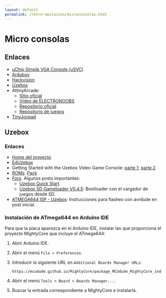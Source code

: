 ```yaml
---
layout: default
permalink: /retro-emulacion/microconsolas.html
---
```


# Micro consolas

## Enlaces

* [uChip Simple VGA Console (uSVC)](https://www.crowdsupply.com/itaca-innovation/usvc)
* [Arduboy](https://arduboy.com/)
* [Hackvision](https://nootropicdesign.com/hackvision/)
* [Uzebox](http://uzebox.org/)
* AttinyArcade:
    * [Sitio oficial](http://webboggles.com/attiny85-game-kit-assembly-instructions/)
    * [Vídeo de  ELECTRONOOBS](https://www.youtube.com/watch?v=F1FeBEXeLDY)
    * [Repositorio oficial](https://github.com/webboggles/AttinyArcade)
    * [Repositorio de juegos](https://github.com/andyhighnumber/Attiny-Arduino-Games)
* [TinyJoypad](https://www.tinyjoypad.com/)

## Uzebox

### Enlaces

* [Home del proyecto](http://belogic.com/uzebox/index.asp)
* [EdUzebox](/2020-02-08-eduzebox.html)
* Getting Started with the Uzebox Video Game Console: [parte 1](https://www.youtube.com/watch?v=vT2TUSZWDf8); [parte 2](https://www.youtube.com/watch?v=SRUv9T9vyQ4)
* [ROMs](http://uzebox.org/wiki/index.php?title=Games_and_Demos). [Pack](http://uzebox.org/forums/download/file.php?id=2045)
* [Foro](http://uzebox.org/forums/index.php). Algunos posts importantes:
    * [Uzebox Quick Start](http://uzebox.org/forums/viewtopic.php?f=8&t=151)
    * [Uzebox SD Gameloader V0.4.5](http://uzebox.org/forums/viewtopic.php?f=3&t=520&start=0): Bootloader con el cargador de juegos desde SD.
* [ATMEGA644 ISP - Uzebox](https://forum.arduino.cc/index.php?topic=206143.0): Instrucciones para flasheo con avrdude en post inicial.

### Instalación de ATmega644 en Arduino IDE

Para que la placa aparezca en el Arduino IDE, instalar las que proporciona el proyecto MightyCore que incluye el ATmega644:

1. Abrir Arduino IDE.
2. Abrir el menú `File > Preferences`.
3. Introducir la siguiente URL en `Additional Boards Manager URLs`:

	```
	https://mcudude.github.io/MightyCore/package_MCUdude_MightyCore_index.json
	```

4. Abrir el menú `Tools > Board > Boards Manager...`.
5. Buscar la entrada correspondiente a MightyCore e instalarla.
